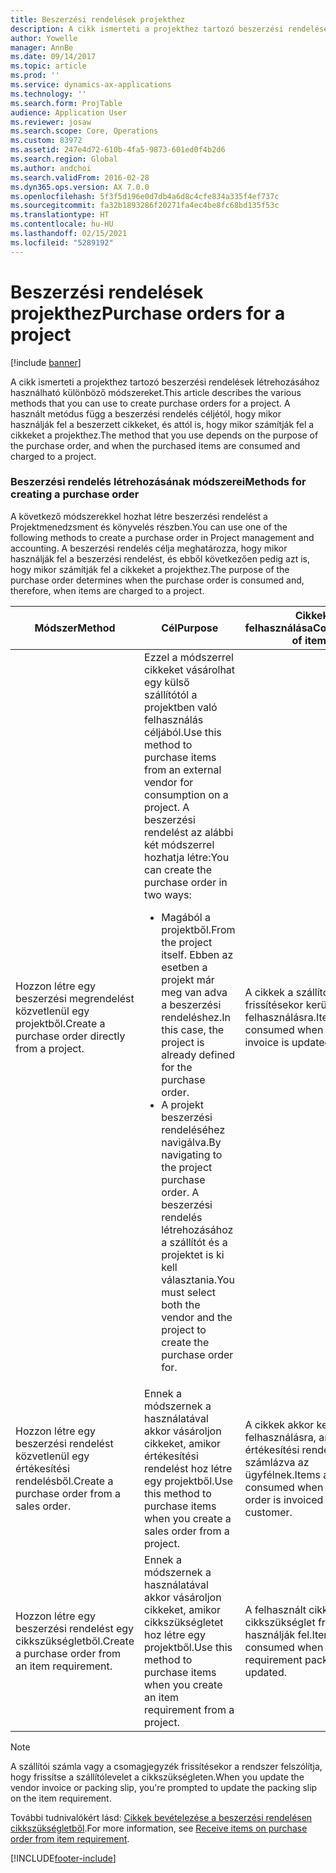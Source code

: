 ```yaml
---
title: Beszerzési rendelések projekthez
description: A cikk ismerteti a projekthez tartozó beszerzési rendelések létrehozásához használható különböző módszereket. A használt metódus függ a beszerzési rendelés céljétól, hogy mikor használják fel a beszerzett cikkeket, és attól is, hogy mikor számítják fel a cikkeket a projekthez.
author: Yowelle
manager: AnnBe
ms.date: 09/14/2017
ms.topic: article
ms.prod: ''
ms.service: dynamics-ax-applications
ms.technology: ''
ms.search.form: ProjTable
audience: Application User
ms.reviewer: josaw
ms.search.scope: Core, Operations
ms.custom: 83972
ms.assetid: 247e4d72-610b-4fa5-9873-601ed0f4b2d6
ms.search.region: Global
ms.author: andchoi
ms.search.validFrom: 2016-02-28
ms.dyn365.ops.version: AX 7.0.0
ms.openlocfilehash: 5f3f5d196e0d7db4a6d8c4cfe834a335f4ef737c
ms.sourcegitcommit: fa32b1893286f20271fa4ec4be8fc68bd135f53c
ms.translationtype: HT
ms.contentlocale: hu-HU
ms.lasthandoff: 02/15/2021
ms.locfileid: "5289192"
---
```

# <a name="purchase-orders-for-a-project"></a><span data-ttu-id="6d774-104">Beszerzési rendelések projekthez</span><span class="sxs-lookup"><span data-stu-id="6d774-104">Purchase orders for a project</span></span>

[!include [banner](../includes/banner.md)]

<span data-ttu-id="6d774-105">A cikk ismerteti a projekthez tartozó beszerzési rendelések létrehozásához használható különböző módszereket.</span><span class="sxs-lookup"><span data-stu-id="6d774-105">This article describes the various methods that you can use to create purchase orders for a project.</span></span> <span data-ttu-id="6d774-106">A használt metódus függ a beszerzési rendelés céljétól, hogy mikor használják fel a beszerzett cikkeket, és attól is, hogy mikor számítják fel a cikkeket a projekthez.</span><span class="sxs-lookup"><span data-stu-id="6d774-106">The method that you use depends on the purpose of the purchase order, and when the purchased items are consumed and charged to a project.</span></span>

### <a name="methods-for-creating-a-purchase-order"></a><span data-ttu-id="6d774-107">Beszerzési rendelés létrehozásának módszerei</span><span class="sxs-lookup"><span data-stu-id="6d774-107">Methods for creating a purchase order</span></span>

<span data-ttu-id="6d774-108">A következő módszerekkel hozhat létre beszerzési rendelést a Projektmenedzsment és könyvelés részben.</span><span class="sxs-lookup"><span data-stu-id="6d774-108">You can use one of the following methods to create a purchase order in Project management and accounting.</span></span> <span data-ttu-id="6d774-109">A beszerzési rendelés célja meghatározza, hogy mikor használják fel a beszerzési rendelést, és ebből következően pedig azt is, hogy mikor számítják fel a cikkeket a projekthez.</span><span class="sxs-lookup"><span data-stu-id="6d774-109">The purpose of the purchase order determines when the purchase order is consumed and, therefore, when items are charged to a project.</span></span>

<table>
<colgroup>
<col width="33%" />
<col width="33%" />
<col width="33%" />
</colgroup>
<thead>
<tr class="header">
<th><span data-ttu-id="6d774-110">Módszer</span><span class="sxs-lookup"><span data-stu-id="6d774-110">Method</span></span></th>
<th><span data-ttu-id="6d774-111">Cél</span><span class="sxs-lookup"><span data-stu-id="6d774-111">Purpose</span></span></th>
<th><span data-ttu-id="6d774-112">Cikkek felhasználása</span><span class="sxs-lookup"><span data-stu-id="6d774-112">Consumption of items</span></span></th>
</tr>
</thead>
<tbody>
<tr class="odd">
<td><span data-ttu-id="6d774-113">Hozzon létre egy beszerzési megrendelést közvetlenül egy projektből.</span><span class="sxs-lookup"><span data-stu-id="6d774-113">Create a purchase order directly from a project.</span></span></td>
<td><span data-ttu-id="6d774-114">Ezzel a módszerrel cikkeket vásárolhat egy külső szállítótól a projektben való felhasználás céljából.</span><span class="sxs-lookup"><span data-stu-id="6d774-114">Use this method to purchase items from an external vendor for consumption on a project.</span></span> <span data-ttu-id="6d774-115">A beszerzési rendelést az alábbi két módszerrel hozhatja létre:</span><span class="sxs-lookup"><span data-stu-id="6d774-115">You can create the purchase order in two ways:</span></span>
<ul>
<li><span data-ttu-id="6d774-116">Magából a projektből.</span><span class="sxs-lookup"><span data-stu-id="6d774-116">From the project itself.</span></span> <span data-ttu-id="6d774-117">Ebben az esetben a projekt már meg van adva a beszerzési rendeléshez.</span><span class="sxs-lookup"><span data-stu-id="6d774-117">In this case, the project is already defined for the purchase order.</span></span></li>
<li><span data-ttu-id="6d774-118">A projekt beszerzési rendeléséhez navigálva.</span><span class="sxs-lookup"><span data-stu-id="6d774-118">By navigating to the project purchase order.</span></span> <span data-ttu-id="6d774-119">A beszerzési rendelés létrehozásához a szállítót és a projektet is ki kell választania.</span><span class="sxs-lookup"><span data-stu-id="6d774-119">You must select both the vendor and the project to create the purchase order for.</span></span></li>
</ul></td>
<td><span data-ttu-id="6d774-120">A cikkek a szállítói számla frissítésekor kerülnek felhasználásra.</span><span class="sxs-lookup"><span data-stu-id="6d774-120">Items are consumed when the vendor invoice is updated.</span></span></td>
</tr>
<tr class="even">
<td><span data-ttu-id="6d774-121">Hozzon létre egy beszerzési rendelést közvetlenül egy értékesítési rendelésből.</span><span class="sxs-lookup"><span data-stu-id="6d774-121">Create a purchase order from a sales order.</span></span></td>
<td><span data-ttu-id="6d774-122">Ennek a módszernek a használatával akkor vásároljon cikkeket, amikor értékesítési rendelést hoz létre egy projektből.</span><span class="sxs-lookup"><span data-stu-id="6d774-122">Use this method to purchase items when you create a sales order from a project.</span></span></td>
<td><span data-ttu-id="6d774-123">A cikkek akkor kerülnek felhasználásra, amikor az értékesítési rendelés ki van számlázva az ügyfélnek.</span><span class="sxs-lookup"><span data-stu-id="6d774-123">Items are consumed when the sales order is invoiced to the customer.</span></span></td>
</tr>
<tr class="odd">
<td><span data-ttu-id="6d774-124">Hozzon létre egy beszerzési rendelést egy cikkszükségletből.</span><span class="sxs-lookup"><span data-stu-id="6d774-124">Create a purchase order from an item requirement.</span></span></td>
<td><span data-ttu-id="6d774-125">Ennek a módszernek a használatával akkor vásároljon cikkeket, amikor cikkszükségletet hoz létre egy projektből.</span><span class="sxs-lookup"><span data-stu-id="6d774-125">Use this method to purchase items when you create an item requirement from a project.</span></span></td>
<td><span data-ttu-id="6d774-126">A felhasznált cikkeket a cikkszükséglet frissítésekor használják fel.</span><span class="sxs-lookup"><span data-stu-id="6d774-126">Items are consumed when the item requirement packing slip is updated.</span></span></td>
</tr>
</tbody>
</table>

> [!NOTE] 
> <span data-ttu-id="6d774-127">A szállítói számla vagy a csomagjegyzék frissítésekor a rendszer felszólítja, hogy frissítse a szállítólevelet a cikkszükségleten.</span><span class="sxs-lookup"><span data-stu-id="6d774-127">When you update the vendor invoice or packing slip, you're prompted to update the packing slip on the item requirement.</span></span>

<span data-ttu-id="6d774-128">További tudnivalókért lásd: [Cikkek bevételezése a beszerzési rendelésen cikkszükségletből](tasks/receive-items-purchase-order-item-requirement.md).</span><span class="sxs-lookup"><span data-stu-id="6d774-128">For more information, see [Receive items on purchase order from item requirement](tasks/receive-items-purchase-order-item-requirement.md).</span></span>



[!INCLUDE[footer-include](../includes/footer-banner.md)]